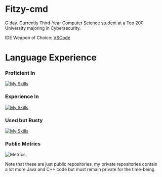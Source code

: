 # Fitzy-cmd
G'day. Currently Third-Year Computer Science student at a Top 200 University majoring in Cybersecurity.

IDE Weapon of Choice: [VSCode](https://code.visualstudio.com/)

# Language Experience
### Proficient In
[![My Skills](https://skillicons.dev/icons?i=py,github,java,arduino,sketchup)](https://skillicons.dev)

### Experience In
[![My Skills](https://skillicons.dev/icons?i=qt,md,js,html,css,figma,spring,mysql)](https://skillicons.dev)

### Used but Rusty
[![My Skills](https://skillicons.dev/icons?i=netlify,cs,cpp,react)](https://skillicons.dev)

### Public Metrics
![Metrics](https://metrics.lecoq.io/Fitzy-cmd?template=classic&base.header=0&gists=1&lines=1&config.timezone=America%2FToronto)

Note that these are just public repositories, my private repositories contain a lot more Java and C++ code but must remain private for the time-being.
